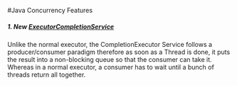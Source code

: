 #Java Concurrency Features

##### 1. New [ExecutorCompletionService](https://docs.oracle.com/javase/7/docs/api/java/util/concurrent/ExecutorCompletionService.html)
Unlike the normal executor, the CompletionExecutor Service follows a producer/consumer paradigm therefore as soon as a Thread is done, it puts the result into a non-blocking queue so that the consumer can take it. Whereas in a normal executor, a consumer has to wait until a bunch of threads return all together.
